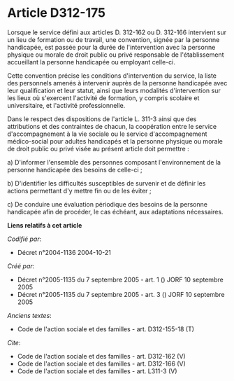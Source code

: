 # Article D312-175

Lorsque le service défini aux articles D. 312-162 ou D. 312-166 intervient sur un lieu de formation ou de travail, une
convention, signée par la personne handicapée, est passée pour la durée de l'intervention avec la personne physique ou morale
de droit public ou privé responsable de l'établissement accueillant la personne handicapée ou employant celle-ci. 

Cette convention précise les conditions d'intervention du service, la liste des personnels amenés à intervenir auprès de la
personne handicapée avec leur qualification et leur statut, ainsi que leurs modalités d'intervention sur les lieux où
s'exercent l'activité de formation, y compris scolaire et universitaire, et l'activité professionnelle. 

Dans le respect des dispositions de l'article L. 311-3 ainsi que des attributions et des contraintes de chacun, la
coopération entre le service d'accompagnement à la vie sociale ou le service d'accompagnement médico-social pour adultes
handicapés et la personne physique ou morale de droit public ou privé visée au présent article doit permettre : 

a) D'informer l'ensemble des personnes composant l'environnement de la personne handicapée des besoins de celle-ci ; 

b) D'identifier les difficultés susceptibles de survenir et de définir les actions permettant d'y mettre fin ou de les
éviter ; 

c) De conduire une évaluation périodique des besoins de la personne handicapée afin de procéder, le cas échéant, aux
adaptations nécessaires.

**Liens relatifs à cet article**

_Codifié par_:

  - Décret n°2004-1136 2004-10-21

_Créé par_:

  - Décret n°2005-1135 du 7 septembre 2005 - art. 1 () JORF 10 septembre 2005
  - Décret n°2005-1135 du 7 septembre 2005 - art. 3 () JORF 10 septembre 2005

_Anciens textes_:

  - Code de l'action sociale et des familles - art. D312-155-18 (T)

_Cite_:

  - Code de l'action sociale et des familles - art. D312-162 (V)
  - Code de l'action sociale et des familles - art. D312-166 (V)
  - Code de l'action sociale et des familles - art. L311-3 (V)
